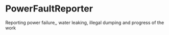# PowerFaultReporter
Reporting power failure,, water leaking, illegal dumping and progress of the work
